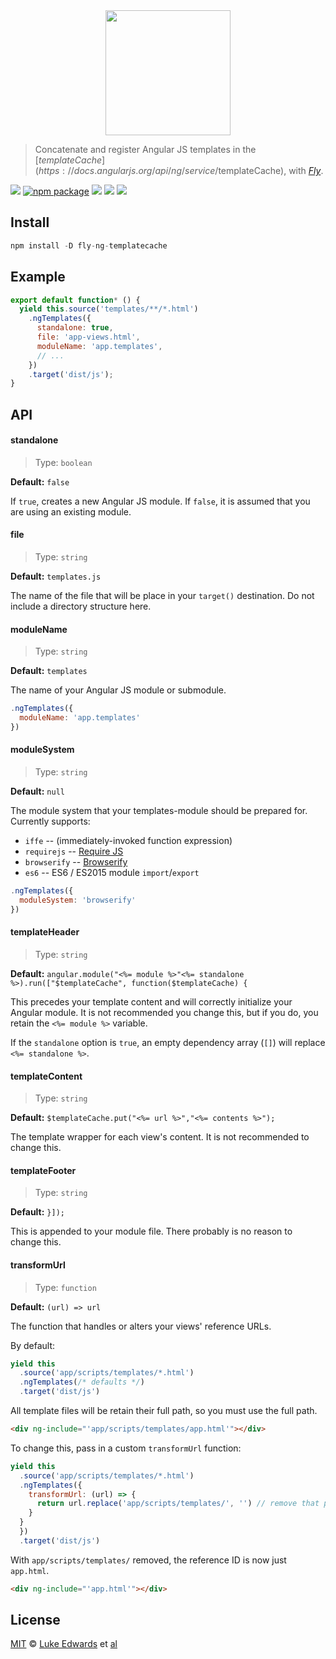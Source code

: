 <div align="center">
  <a href="http://github.com/flyjs/fly">
    <img width=200px  src="https://cloud.githubusercontent.com/assets/8317250/8733685/0be81080-2c40-11e5-98d2-c634f076ccd7.png">
  </a>
</div>

> Concatenate and register Angular JS templates in the [$templateCache](https://docs.angularjs.org/api/ng/service/$templateCache), with _[Fly][fly]_.

[![][fly-badge]][fly]
[![npm package][npm-ver-link]][releases]
[![][dl-badge]][npm-pkg-link]
[![][travis-badge]][travis-link]
[![][mit-badge]][mit]

## Install

```a
npm install -D fly-ng-templatecache
```

## Example

```js
export default function* () {
  yield this.source('templates/**/*.html')
    .ngTemplates({
      standalone: true,
      file: 'app-views.html',
      moduleName: 'app.templates',
      // ...
    })
    .target('dist/js');
}
```

## API

#### standalone

> Type: `boolean`

**Default:** `false`

If `true`, creates a new Angular JS module. If `false`, it is assumed that you are using an existing module.

#### file

> Type: `string`

**Default:** `templates.js`

The name of the file that will be place in your `target()` destination. Do not include a directory structure here.

#### moduleName

> Type: `string`

**Default:** `templates`

The name of your Angular JS module or submodule.

```js
.ngTemplates({
  moduleName: 'app.templates'
})
```

#### moduleSystem

> Type: `string`

**Default:** `null`

The module system that your templates-module should be prepared for. Currently supports:
* `iffe` -- (immediately-invoked function expression)
* `requirejs` -- [Require JS](http://requirejs.org/docs/api.html#define)
* `browserify` -- [Browserify](https://github.com/substack/node-browserify#browserify)
* `es6` -- ES6 / ES2015 module `import`/`export`

```js
.ngTemplates({
  moduleSystem: 'browserify'
})
```

#### templateHeader

> Type: `string`

**Default:** `angular.module("<%= module %>"<%= standalone %>).run(["$templateCache", function($templateCache) {`

This precedes your template content and will correctly initialize your Angular module. It is not recommended you change this, but if you do, you retain the `<%= module %>` variable.

If the `standalone` option is `true`, an empty dependency array (`[]`) will replace `<%= standalone %>`. 

#### templateContent

> Type: `string`

**Default:** `$templateCache.put("<%= url %>","<%= contents %>");`

The template wrapper for each view's content. It is not recommended to change this.

#### templateFooter

> Type: `string`

**Default:** `}]);`

This is appended to your module file. There probably is no reason to change this.

#### transformUrl

> Type: `function`

**Default:** `(url) => url`

The function that handles or alters your views' reference URLs.

By default:
```js
yield this
  .source('app/scripts/templates/*.html')
  .ngTemplates(/* defaults */)
  .target('dist/js')
```

All template files will be retain their full path, so you must use the full path.

```html
<div ng-include="'app/scripts/templates/app.html'"></div>
```

To change this, pass in a custom `transformUrl` function:

```js
yield this
  .source('app/scripts/templates/*.html')
  .ngTemplates({
    transformUrl: (url) => {
      return url.replace('app/scripts/templates/', '') // remove that path
    }
  }
  })
  .target('dist/js')
```

With `app/scripts/templates/` removed, the reference ID is now just `app.html`.

```html
<div ng-include="'app.html'"></div>
```

## License

[MIT][mit] © [Luke Edwards][author] et [al][contributors]


[mit]:          http://opensource.org/licenses/MIT
[author]:       https://lukeed.com
[contributors]: https://github.com/lukeed/fly-ng-templatecache/graphs/contributors
[releases]:     https://github.com/lukeed/fly-ng-templatecache/releases
[fly]:          https://www.github.com/flyjs/fly
[fly-badge]:    https://img.shields.io/badge/fly-JS-05B3E1.svg?style=flat-square
[mit-badge]:    https://img.shields.io/badge/license-MIT-444444.svg?style=flat-square
[npm-pkg-link]: https://www.npmjs.org/package/fly-ng-templatecache
[npm-ver-link]: https://img.shields.io/npm/v/fly-ng-templatecache.svg?style=flat-square
[dl-badge]:     http://img.shields.io/npm/dm/fly-ng-templatecache.svg?style=flat-square
[travis-link]:  https://travis-ci.org/lukeed/fly-ng-templatecache
[travis-badge]: http://img.shields.io/travis/lukeed/fly-ng-templatecache.svg?style=flat-square
